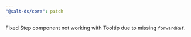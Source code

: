 ```yaml
---
"@salt-ds/core": patch
---
```


Fixed Step component not working with Tooltip due to missing `forwardRef`.
